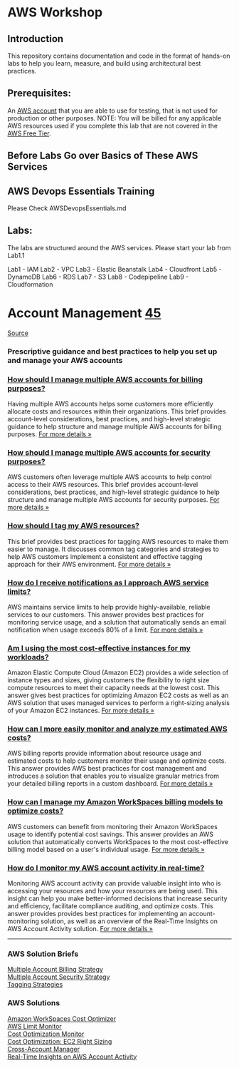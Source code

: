 # AWS Workshop

## Introduction

This repository contains documentation and code in the format of hands-on labs to help you learn, measure, and build using architectural best practices.

## Prerequisites:
An [AWS account](https://portal.aws.amazon.com/gp/aws/developer/registration/index.html) that you are able to use for testing, that is not used for production or other purposes. 
NOTE: You will be billed for any applicable AWS resources used if you complete this lab that are not covered in the [AWS Free Tier](https://aws.amazon.com/free/).

## Before Labs Go over Basics of These AWS Services



## AWS Devops Essentials Training
Please Check AWSDevopsEssentials.md

## Labs:
The labs are structured around the AWS services. 
Please start your lab from Lab1.1

Lab1 - IAM
Lab2 - VPC
Lab3 - Elastic Beanstalk
Lab4 - Cloudfront
Lab5 - DynamoDB
Lab6 - RDS
Lab7 - S3
Lab8 - Codepipeline
Lab9 - Cloudformation

#  Account Management [45]
[Source](https://aws.amazon.com/answers/account-management/ "Permalink to Account Management – AWS Answers")


###  Prescriptive guidance and best practices to help you set up and manage your AWS accounts

###  [ How should I manage multiple AWS accounts for billing purposes?][47]

Having multiple AWS accounts helps some customers more efficiently allocate costs and resources within their organizations. This brief provides account-level considerations, best practices, and high-level strategic guidance to help structure and manage multiple AWS accounts for billing purposes. [For more details »][47]

###  [ How should I manage multiple AWS accounts for security purposes?][48]

AWS customers often leverage multiple AWS accounts to help control access to their AWS resources. This brief provides account-level considerations, best practices, and high-level strategic guidance to help structure and manage multiple AWS accounts for security purposes. [For more details »][48]

###  [ How should I tag my AWS resources?][49]

This brief provides best practices for tagging AWS resources to make them easier to manage. It discusses common tag categories and strategies to help AWS customers implement a consistent and effective tagging approach for their AWS environment. [For more details »][49]

###  [ How do I receive notifications as I approach AWS service limits?][50]

AWS maintains service limits to help provide highly-available, reliable services to our customers. This answer provides best practices for monitoring service usage, and a solution that automatically sends an email notification when usage exceeds 80% of a limit. [For more details »][50]

###  [ Am I using the most cost-effective instances for my workloads?][51]

Amazon Elastic Compute Cloud (Amazon EC2) provides a wide selection of instance types and sizes, giving customers the flexibility to right size compute resources to meet their capacity needs at the lowest cost. This answer gives best practices for optimizing Amazon EC2 costs as well as an AWS solution that uses managed services to perform a right-sizing analysis of your Amazon EC2 instances. [For more details »][51]

###  [ How can I more easily monitor and analyze my estimated AWS costs?][52]

AWS billing reports provide information about resource usage and estimated costs to help customers monitor their usage and optimize costs. This answer provides AWS best practices for cost management and introduces a solution that enables you to visualize granular metrics from your detailed billing reports in a custom dashboard. [For more details »][52]

###  [ How can I manage my Amazon WorkSpaces billing models to optimize costs?][53]

AWS customers can benefit from monitoring their Amazon WorkSpaces usage to identify potential cost savings. This answer provides an AWS solution that automatically converts WorkSpaces to the most cost-effective billing model based on a user's individual usage. [For more details »][53]  

###  [ How do I monitor my AWS account activity in real-time?][54]

Monitoring AWS account activity can provide valuable insight into who is accessing your resources and how your resources are being used. This insight can help you make better-informed decisions that increase security and efficiency, facilitate compliance auditing, and optimize costs. This answer provides provides best practices for implementing an account-monitoring solution, as well as an overview of the Real-Time Insights on AWS Account Activity solution. [For more details »][54]

* * *

###  AWS Solution Briefs

[Multiple Account Billing Strategy][47]  
[Multiple Account Security Strategy][48]  
[Tagging Strategies][49]

###  AWS Solutions

[Amazon WorkSpaces Cost Optimizer][53]  
[ AWS Limit Monitor][50]  
[Cost Optimization Monitor][52]  
[Cost Optimization: EC2 Right Sizing][51]  
[Cross-Account Manager  
][48][Real-Time Insights on AWS Account Activity  
][54]  


[45]: https://aws.amazon.com/answers/
[46]: https://d1.awsstatic.com/Graphics/rule.8b3deaf243ba0c51cd290d635b55eb667aba05e2.png "Amazon Web Services"
[47]: https://aws.amazon.com/answers/account-management/aws-multi-account-billing-strategy/
[48]: https://aws.amazon.com/answers/account-management/aws-multi-account-security-strategy/
[49]: https://aws.amazon.com/answers/account-management/aws-tagging-strategies/
[50]: https://aws.amazon.com/answers/account-management/limit-monitor/
[51]: https://aws.amazon.com/answers/account-management/cost-optimization-ec2-right-sizing/
[52]: https://aws.amazon.com/answers/account-management/cost-optimization-monitor/
[53]: https://aws.amazon.com/answers/account-management/workspaces-cost-optimizer/
[54]: https://aws.amazon.com/answers/account-management/real-time-insights-account-activity/
[55]: https://docs.aws.amazon.com/forms/aws-doc-feedback?hidden_service_name=AWS%20Solutions&hidden_guide_name=Answers&hidden_file_name=account%20management%20landing%20page
